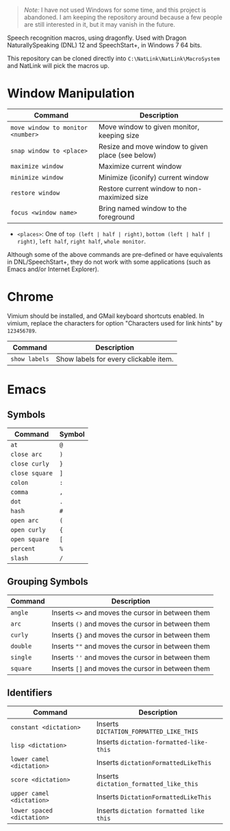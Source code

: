 > *Note:* I have not used Windows for some time, and this project
> is abandoned. I am keeping the repository around because a few
> people are still interested in it, but it may vanish in the future.

Speech recognition macros, using dragonfly. Used with Dragon
NaturallySpeaking (DNL) 12 and SpeechStart+, in Windows 7 64 bits.

This repository can be cloned directly into `C:\NatLink\NatLink\MacroSystem`
and NatLink will pick the macros up.

# Window Manipulation

| Command                           | Description                                       |
|-----------------------------------|---------------------------------------------------|
| `move window to monitor <number>` | Move window to given monitor, keeping size        |
| `snap window to <place>`          | Resize and move window to given place (see below) |
| `maximize window`                 | Maximize current window                           |
| `minimize window`                 | Minimize (iconify) current window                 |
| `restore window`                  | Restore current window to non-maximized size      |
| `focus <window name>`             | Bring named window to the foreground              |

* `<places>`: One of `top (left | half | right)`, `bottom (left | half | right)`, `left half`, `right half`, `whole monitor`.

Although some of the above commands are pre-defined or have equivalents in DNL/SpeechStart+, they do not work
with some applications (such as Emacs and/or Internet Explorer).

# Chrome

Vimium should be installed, and GMail keyboard shortcuts enabled. In vimium, replace
the characters for option "Characters used for link hints" by `123456789`.

| Command                           | Description                                       |
|-----------------------------------|---------------------------------------------------|
| `show labels`                     | Show labels for every clickable item.             |


# Emacs

## Symbols

| Command        | Symbol |
|----------------|--------|
| `at`           | `@`    |
| `close arc`    | `)`    |
| `close curly`  | `}`    |
| `close square` | `]`    |
| `colon`        | `:`    |
| `comma`        | `,`    |
| `dot`          | `.`    |
| `hash`         | `#`    |
| `open arc`     | `(`    |
| `open curly`   | `{`    |
| `open square`  | `[`    |
| `percent`      | `%`    |
| `slash`        | `/`    |

## Grouping Symbols

| Command                           | Description                                       |
|-----------------------------------|---------------------------------------------------|
| `angle`                           | Inserts `<>` and moves the cursor in between them |
| `arc`                             | Inserts `()` and moves the cursor in between them |
| `curly`                           | Inserts `{}` and moves the cursor in between them |
| `double`                          | Inserts `""` and moves the cursor in between them |
| `single`                          | Inserts `''` and moves the cursor in between them |
| `square`                          | Inserts `[]` and moves the cursor in between them |

## Identifiers

| Command                    | Description                                 |
|----------------------------|---------------------------------------------|
| `constant <dictation>`     | Inserts `DICTATION_FORMATTED_LIKE_THIS`     |
| `lisp <dictation>`         | Inserts `dictation-formatted-like-this`     |
| `lower camel <dictation>`  | Inserts `dictationFormattedLikeThis`        |
| `score <dictation>`        | Inserts `dictation_formatted_like_this`     |
| `upper camel <dictation>`  | Inserts `DictationFormattedLikeThis`        |
| `lower spaced <dictation>` | Inserts `dictation formatted like this`     |
